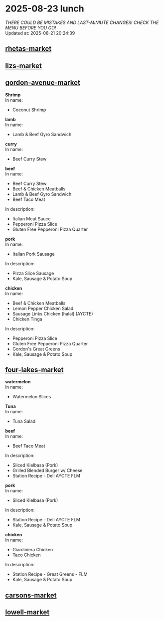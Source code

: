 # 2025-08-23 lunch  
*THERE COULD BE MISTAKES AND LAST-MINIUTE CHANGES! CHECK THE MENU BEFORE YOU GO!*  
Updated at: 2025-08-21 20:24:39  
## [rhetas-market](https://wisc-housingdining.nutrislice.com/menu/rhetas-market/lunch/2025-08-23)  
## [lizs-market](https://wisc-housingdining.nutrislice.com/menu/lizs-market/lunch/2025-08-23)  
## [gordon-avenue-market](https://wisc-housingdining.nutrislice.com/menu/gordon-avenue-market/lunch/2025-08-23)  
**Shrimp**  
In name:   
 - Coconut Shrimp  
  
**lamb**  
In name:   
 - Lamb & Beef Gyro Sandwich  
  
**curry**  
In name:   
 - Beef Curry Stew  
  
**beef**  
In name:   
 - Beef Curry Stew  
 - Beef & Chicken Meatballs  
 - Lamb & Beef Gyro Sandwich  
 - Beef Taco Meat  
  
In description:   
 - Italian Meat Sauce  
 - Pepperoni Pizza Slice  
 - Gluten Free Pepperoni Pizza Quarter  
  
**pork**  
In name:   
 - Italian Pork Sausage  
  
In description:   
 - Pizza Slice Sausage  
 - Kale, Sausage & Potato Soup  
  
**chicken**  
In name:   
 - Beef & Chicken Meatballs  
 - Lemon Pepper Chicken Salad  
 - Sausage Links Chicken (halal) (AYCTE)  
 - Chicken Tinga  
  
In description:   
 - Pepperoni Pizza Slice  
 - Gluten Free Pepperoni Pizza Quarter  
 - Gordon's Great Greens  
 - Kale, Sausage & Potato Soup  
  
## [four-lakes-market](https://wisc-housingdining.nutrislice.com/menu/four-lakes-market/lunch/2025-08-23)  
**watermelon**  
In name:   
 - Watermelon Slices  
  
**Tuna**  
In name:   
 - Tuna Salad  
  
**beef**  
In name:   
 - Beef Taco Meat  
  
In description:   
 - Sliced Kielbasa (Pork)  
 - Grilled Blended Burger w/ Cheese  
 - Station Recipe - Deli  AYCTE FLM  
  
**pork**  
In name:   
 - Sliced Kielbasa (Pork)  
  
In description:   
 - Station Recipe - Deli  AYCTE FLM  
 - Kale, Sausage & Potato Soup  
  
**chicken**  
In name:   
 - Giardiniera Chicken  
 - Taco Chicken  
  
In description:   
 - Station Recipe - Great Greens - FLM  
 - Kale, Sausage & Potato Soup  
  
## [carsons-market](https://wisc-housingdining.nutrislice.com/menu/carsons-market/lunch/2025-08-23)  
## [lowell-market](https://wisc-housingdining.nutrislice.com/menu/lowell-market/lunch/2025-08-23)  
  
